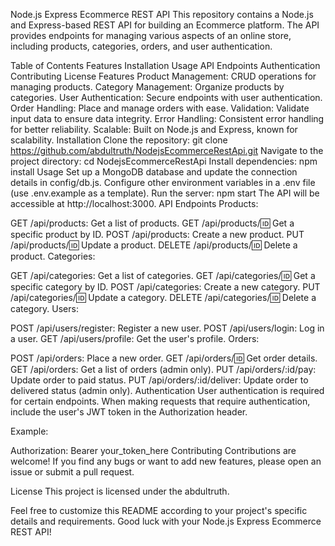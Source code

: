 Node.js Express Ecommerce REST API
This repository contains a Node.js and Express-based REST API for building an Ecommerce platform. The API provides endpoints for managing various aspects of an online store, including products, categories, orders, and user authentication.

Table of Contents
Features
Installation
Usage
API Endpoints
Authentication
Contributing
License
Features
Product Management: CRUD operations for managing products.
Category Management: Organize products by categories.
User Authentication: Secure endpoints with user authentication.
Order Handling: Place and manage orders with ease.
Validation: Validate input data to ensure data integrity.
Error Handling: Consistent error handling for better reliability.
Scalable: Built on Node.js and Express, known for scalability.
Installation
Clone the repository: git clone https://github.com/abdultruth/NodejsEcommerceRestApi.git
Navigate to the project directory: cd NodejsEcommerceRestApi
Install dependencies: npm install
Usage
Set up a MongoDB database and update the connection details in config/db.js.
Configure other environment variables in a .env file (use .env.example as a template).
Run the server: npm start
The API will be accessible at http://localhost:3000.
API Endpoints
Products:

GET /api/products: Get a list of products.
GET /api/products/:id: Get a specific product by ID.
POST /api/products: Create a new product.
PUT /api/products/:id: Update a product.
DELETE /api/products/:id: Delete a product.
Categories:

GET /api/categories: Get a list of categories.
GET /api/categories/:id: Get a specific category by ID.
POST /api/categories: Create a new category.
PUT /api/categories/:id: Update a category.
DELETE /api/categories/:id: Delete a category.
Users:

POST /api/users/register: Register a new user.
POST /api/users/login: Log in a user.
GET /api/users/profile: Get the user's profile.
Orders:

POST /api/orders: Place a new order.
GET /api/orders/:id: Get order details.
GET /api/orders: Get a list of orders (admin only).
PUT /api/orders/:id/pay: Update order to paid status.
PUT /api/orders/:id/deliver: Update order to delivered status (admin only).
Authentication
User authentication is required for certain endpoints. When making requests that require authentication, include the user's JWT token in the Authorization header.

Example:

Authorization: Bearer your_token_here
Contributing
Contributions are welcome! If you find any bugs or want to add new features, please open an issue or submit a pull request.

License
This project is licensed under the abdultruth.

Feel free to customize this README according to your project's specific details and requirements. Good luck with your Node.js Express Ecommerce REST API!